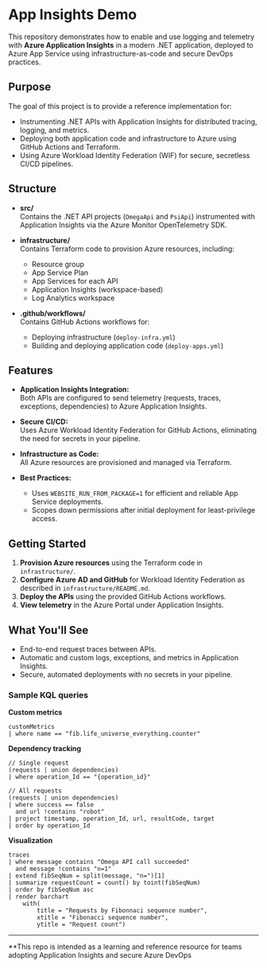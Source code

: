 # App Insights Demo

This repository demonstrates how to enable and use logging and telemetry with **Azure Application Insights** in a modern .NET application, deployed to Azure App Service using infrastructure-as-code and secure DevOps practices.

## Purpose

The goal of this project is to provide a reference implementation for:
- Instrumenting .NET APIs with Application Insights for distributed tracing, logging, and metrics.
- Deploying both application code and infrastructure to Azure using GitHub Actions and Terraform.
- Using Azure Workload Identity Federation (WIF) for secure, secretless CI/CD pipelines.

## Structure

- **src/**  
  Contains the .NET API projects (`OmegaApi` and `PsiApi`) instrumented with Application Insights via the Azure Monitor OpenTelemetry SDK.

- **infrastructure/**  
  Contains Terraform code to provision Azure resources, including:
  - Resource group
  - App Service Plan
  - App Services for each API
  - Application Insights (workspace-based)
  - Log Analytics workspace

- **.github/workflows/**  
  Contains GitHub Actions workflows for:
  - Deploying infrastructure (`deploy-infra.yml`)
  - Building and deploying application code (`deploy-apps.yml`)

## Features

- **Application Insights Integration:**  
  Both APIs are configured to send telemetry (requests, traces, exceptions, dependencies) to Azure Application Insights.

- **Secure CI/CD:**  
  Uses Azure Workload Identity Federation for GitHub Actions, eliminating the need for secrets in your pipeline.

- **Infrastructure as Code:**  
  All Azure resources are provisioned and managed via Terraform.

- **Best Practices:**  
  - Uses `WEBSITE_RUN_FROM_PACKAGE=1` for efficient and reliable App Service deployments.
  - Scopes down permissions after initial deployment for least-privilege access.

## Getting Started

1. **Provision Azure resources** using the Terraform code in `infrastructure/`.
2. **Configure Azure AD and GitHub** for Workload Identity Federation as described in `infrastructure/README.md`.
3. **Deploy the APIs** using the provided GitHub Actions workflows.
4. **View telemetry** in the Azure Portal under Application Insights.

## What You'll See

- End-to-end request traces between APIs.
- Automatic and custom logs, exceptions, and metrics in Application Insights.
- Secure, automated deployments with no secrets in your pipeline.

### Sample KQL queries

**Custom metrics**
```kql
customMetrics
| where name == "fib.life_universe_everything.counter"
```

**Dependency tracking**
```kql
// Single request
(requests | union dependencies)
| where operation_Id == "{operation_id}"
```

```kql
// All requests
(requests | union dependencies)
| where success == false
  and url !contains "robot"
| project timestamp, operation_Id, url, resultCode, target
| order by operation_Id
```

**Visualization**
```kql
traces
| where message contains "Omega API call succeeded"
  and message !contains "n=1"
| extend fibSeqNum = split(message, "n=")[1]
| summarize requestCount = count() by toint(fibSeqNum)
| order by fibSeqNum asc
| render barchart
    with(
        title = "Requests by Fibonnaci sequence number",
        xtitle = "Fibonacci sequence number",
        ytitle = "Request count")
```
---

**This repo is intended as a learning and reference resource for teams adopting Application Insights and secure Azure DevOps

